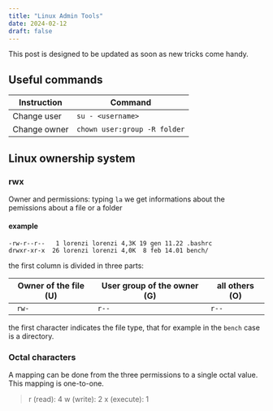 ```yaml
---
title: "Linux Admin Tools"
date: 2024-02-12
draft: false
---
```

This post is designed to be updated as soon as new tricks come handy.

## Useful commands

| Instruction     |                      Command     |
|-----------------|----------------------------------|
| Change user     | ```su - <username>```            |
| Change owner    | ```chown user:group -R folder``` |



## Linux ownership system
### rwx
Owner and permissions: typing ```la``` we get informations about the pemissions about a file or a folder
#### example

```
-rw-r--r--   1 lorenzi lorenzi 4,3K 19 gen 11.22 .bashrc
drwxr-xr-x  26 lorenzi lorenzi 4,0K  8 feb 14.01 bench/
```

the first column is divided in three parts:

| Owner of the file (U) | User group of the owner (G) | all others (O) |
|-----------------------|-----------------------------|----------------|
|``` rw-```            | ```r--```                   | ```r--```      |

the first character indicates the file type, that for example in the ```bench``` case is a directory.

### Octal characters
A mapping can be done from the three permissions to a single octal value. 
This mapping is one-to-one.

> r (read): 4
> w (write): 2
> x (execute): 1
